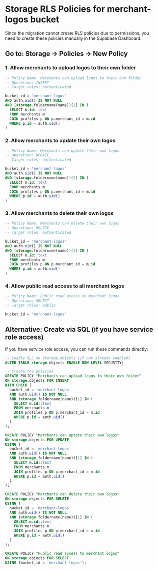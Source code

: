 # Storage RLS Policies for merchant-logos bucket

Since the migration cannot create RLS policies due to permissions, you need to create these policies manually in the Supabase Dashboard:

## Go to: Storage → Policies → New Policy

### 1. Allow merchants to upload logos to their own folder
```sql
-- Policy Name: Merchants can upload logos to their own folder
-- Operation: INSERT
-- Target roles: authenticated

bucket_id = 'merchant-logos' 
AND auth.uid() IS NOT NULL
AND (storage.foldername(name))[1] IN (
  SELECT m.id::text 
  FROM merchants m 
  JOIN profiles p ON p.merchant_id = m.id 
  WHERE p.id = auth.uid()
)
```

### 2. Allow merchants to update their own logos
```sql
-- Policy Name: Merchants can update their own logos
-- Operation: UPDATE
-- Target roles: authenticated

bucket_id = 'merchant-logos' 
AND auth.uid() IS NOT NULL
AND (storage.foldername(name))[1] IN (
  SELECT m.id::text 
  FROM merchants m 
  JOIN profiles p ON p.merchant_id = m.id 
  WHERE p.id = auth.uid()
)
```

### 3. Allow merchants to delete their own logos
```sql
-- Policy Name: Merchants can delete their own logos
-- Operation: DELETE
-- Target roles: authenticated

bucket_id = 'merchant-logos' 
AND auth.uid() IS NOT NULL
AND (storage.foldername(name))[1] IN (
  SELECT m.id::text 
  FROM merchants m 
  JOIN profiles p ON p.merchant_id = m.id 
  WHERE p.id = auth.uid()
)
```

### 4. Allow public read access to all merchant logos
```sql
-- Policy Name: Public read access to merchant logos
-- Operation: SELECT
-- Target roles: public

bucket_id = 'merchant-logos'
```

## Alternative: Create via SQL (if you have service role access)

If you have service role access, you can run these commands directly:

```sql
-- Enable RLS on storage.objects (if not already enabled)
ALTER TABLE storage.objects ENABLE ROW LEVEL SECURITY;

-- Create the policies
CREATE POLICY "Merchants can upload logos to their own folder"
ON storage.objects FOR INSERT
WITH CHECK (
  bucket_id = 'merchant-logos' 
  AND auth.uid() IS NOT NULL
  AND (storage.foldername(name))[1] IN (
    SELECT m.id::text 
    FROM merchants m 
    JOIN profiles p ON p.merchant_id = m.id 
    WHERE p.id = auth.uid()
  )
);

CREATE POLICY "Merchants can update their own logos"
ON storage.objects FOR UPDATE
USING (
  bucket_id = 'merchant-logos' 
  AND auth.uid() IS NOT NULL
  AND (storage.foldername(name))[1] IN (
    SELECT m.id::text 
    FROM merchants m 
    JOIN profiles p ON p.merchant_id = m.id 
    WHERE p.id = auth.uid()
  )
);

CREATE POLICY "Merchants can delete their own logos"
ON storage.objects FOR DELETE
USING (
  bucket_id = 'merchant-logos' 
  AND auth.uid() IS NOT NULL
  AND (storage.foldername(name))[1] IN (
    SELECT m.id::text 
    FROM merchants m 
    JOIN profiles p ON p.merchant_id = m.id 
    WHERE p.id = auth.uid()
  )
);

CREATE POLICY "Public read access to merchant logos"
ON storage.objects FOR SELECT
USING (bucket_id = 'merchant-logos');
```
